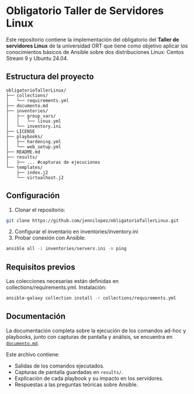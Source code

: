 # Obligatorio Taller de Servidores Linux

Este repositorio contiene la implementación del obligatorio del **Taller de servidores Linux** de la universidad ORT que tiene como objetivo aplicar los conocimientos básicos de Ansible sobre dos distribuciones Linux: Centos Stream 9 y Ubuntu 24.04.


## Estructura del proyecto

```plaintext
obligatorioTallerLinux/
├── collections/
│   └── requirements.yml
├── documento.md
├── inventories/
│   ├── group_vars/
│   │   └── linux.yml
│   └── inventory.ini
├── LICENSE
├── playbooks/
│   ├── hardening.yml
│   └── web_setup.yml
├── README.md
├── results/
│   ├── ... #capturas de ejecuciones
└── templates/
    ├── index.j2
    └── virtualhost.j2
```

## Configuración

1.  Clonar el repositorio:
   ```bash
   git clone https://github.com/jennilopez/obligatorioTallerLinux.git
   ```
2.  Configurar el inventario en inventories/inventory.ini
3.  Probar conexión con Ansible:
   ```bash
   ansible all -i inventories/servers.ini -m ping
   ```

## Requisitos previos

Las colecciones necesarias están definidas en collections/requirements.yml. Instalación:
   ```bash
   ansible-galaxy collection install -r collections/requirements.yml
   ```

## Documentación

La documentación completa sobre la ejecución de los comandos ad-hoc y playbooks, junto con capturas de pantalla y análisis, se encuentra en [`documento.md`](documento.md).

Este archivo contiene:
- Salidas de los comandos ejecutados.
- Capturas de pantalla guardadas en `results/`.
- Explicación de cada playbook y su impacto en los servidores.
- Respuestas a las preguntas teóricas sobre Ansible.